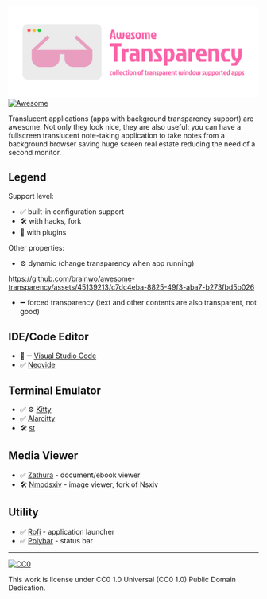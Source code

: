 ![Awesome Transparency](./logo.png)
[![Awesome](https://awesome.re/badge-flat2.svg)](https://awesome.re)

Translucent applications (apps with background transparency support) are awesome. Not only they look nice, they are also useful: you can have a fullscreen translucent note-taking application to take notes from a background browser saving huge screen real estate reducing the need of a second monitor.

## Legend

Support level:

- ✅ built-in configuration support
- 🛠️ with hacks, fork
- 🧩 with plugins

Other properties:

- ⚙️ dynamic (change transparency when app running)

https://github.com/brainwo/awesome-transparency/assets/45139213/c7dc4eba-8825-49f3-aba7-b273fbd5b026
  
- ➖ forced transparency (text and other contents are also transparent, not good)

## IDE/Code Editor

- 🧩 ➖ [Visual Studio Code](https://code.visualstudio.com/)
- ✅ [Neovide](https://neovide.dev/)

## Terminal Emulator

- ✅ ⚙️ [Kitty](https://sw.kovidgoyal.net/kitty/)
- ✅ [Alarcitty](https://alacritty.org/)
- 🛠️ [st](https://st.suckless.org/)

## Media Viewer

- ✅ [Zathura](https://pwmt.org/projects/zathura/) - document/ebook viewer
- 🛠️ [Nmodsxiv](https://github.com/BeyondMagic/nmodsxiv) - image viewer, fork of Nsxiv

## Utility

- ✅ [Rofi](https://davatorium.github.io/rofi/) - application launcher
- ✅ [Polybar](https://polybar.github.io/) - status bar

---

[![CC0](http://mirrors.creativecommons.org/presskit/buttons/88x31/svg/cc-zero.svg)](https://creativecommons.org/publicdomain/zero/1.0/)

This work is license under CC0 1.0 Universal (CC0 1.0) Public Domain Dedication.
